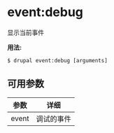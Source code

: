# event:debug
显示当前事件

**用法:**
```
$ drupal event:debug [arguments]
```

## 可用参数
参数 | 详细
---------|-------------
event | 调试的事件
